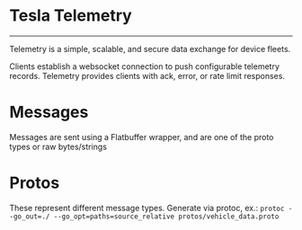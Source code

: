 # Tesla Telemetry
---------------------------------

Telemetry is a simple, scalable, and secure data exchange for device fleets.

Clients establish a websocket connection to push configurable telemetry records. Telemetry provides clients with ack, error, or rate limit responses.

# Messages

Messages are sent using a Flatbuffer wrapper, and are one of the proto types or raw bytes/strings

# Protos

These represent different message types.  Generate via protoc, ex.: `protoc --go_out=./ --go_opt=paths=source_relative protos/vehicle_data.proto`

